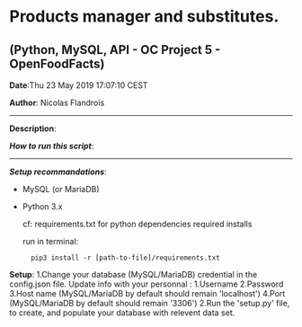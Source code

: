 # Products manager and substitutes.

## (Python, MySQL, API - OC Project 5 - OpenFoodFacts)


**Date**:Thu 23 May 2019 17:07:10 CEST 

**Author**: Nicolas Flandrois

-------------------------------------------------------------

**Description**:

***How to run this script***:

-------------------------------------------------------------

***Setup recommandations***:
- MySQL (or MariaDB)
- Python 3.x

	cf: requirements.txt for python dependencies required installs

	run in terminal:
	
		pip3 install -r [path-to-file]/requirements.txt

**Setup**:
1.Change your database (MySQL/MariaDB) credential in the config.json file. Update info with your personnal :
	1.Username
	2.Password
	3.Host name (MySQL/MariaDB by default should remain 'localhost')
	4.Port (MySQL/MariaDB by default should remain '3306')
2.Run the 'setup.py' file, to create, and populate your database with relevent data set.